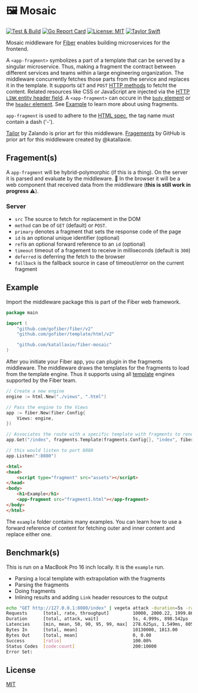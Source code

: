 # 🖼️ Mosaic

[![Test & Build](https://github.com/katallaxie/fiber-mosaic/actions/workflows/main.yml/badge.svg)](https://github.com/katallaxie/fiber-mosaic/actions/workflows/main.yml)
[![Go Report Card](https://goreportcard.com/badge/github.com/katallaxie/fiber-mosaic)](https://goreportcard.com/report/github.com/katallaxie/fiber-mosaic)
[![License: MIT](https://img.shields.io/badge/License-MIT-yellow.svg)](https://opensource.org/licenses/MIT)
[![Taylor Swift](https://img.shields.io/badge/secured%20by-taylor%20swift-brightgreen.svg)](https://twitter.com/SwiftOnSecurity)

Mosaic middleware for [Fiber](https://github.com/gofiber/fiber) enables building microservices for the frontend.

A `<app-fragment>` symbolizes a part of a template that can be served by a singular microservice. Thus, making a fragment the contract between different services and teams within a large engineering organization. The middleware concurrently fetches those parts from the service and replaces it in the template. It supports `GET` and `POST` [HTTP methods](https://developer.mozilla.org/de/docs/Web/HTTP/Methods) to fetcht the content. Related resources like CSS or JavaScript are injected via the [HTTP `LINK` entity header field](https://developer.mozilla.org/en-US/docs/Web/HTTP/Headers/Link). A `<app-fragment>` can occure in the [`body` element](https://developer.mozilla.org/de/docs/Web/HTML/Element/body) or the [`header` element](https://developer.mozilla.org/de/docs/Web/HTML/Element/header). See [Example](#example) to learn more about using fragments.

`app-fragment` is used to adhere to the [HTML spec](https://html.spec.whatwg.org/#valid-custom-element-name), the tag name must contain a dash ('-').

[Tailor](https://github.com/zalando/tailor) by Zalando is prior art for this middleware.
[Fragements](https://github.com/github/fiber-fragments) by GitHub is prior art for this middleware created by @katallaxie.

## Fragement(s)

A `app-fragment` will be hybrid-polymorphic (if this is a thing). On the server it is parsed and evaluate by the middleware. 🦄 In the browser it will be a web component that received data from the middleware (**this is still work in progress ⚠️**).

### Server

* `src` The source to fetch for replacement in the DOM
* `method` can be of `GET` (default) or `POST`.
* `primary` denotes a fragment that sets the response code of the page
* `id` is an optional unique identifier (optional)
* `ref`is an optional forward reference to an `id` (optional)
* `timeout` timeout of a fragement to receive in milliseconds (default is `300`)
* `deferred` is deferring the fetch to the browser
* `fallback` is the fallback source in case of timeout/error on the current fragment


## Example

Import the middleware package this is part of the Fiber web framework.

```go
package main

import (
	"github.com/gofiber/fiber/v2"
	"github.com/gofiber/template/html/v2"

	"github.com/katallaxie/fiber-mosaic"
)
```

After you initiate your Fiber app, you can plugin in the fragments middleware. The middleware draws the templates for the fragments to load from the template engine. Thus it supports using all [template](https://github.com/gofiber/template) engines supported by the Fiber team.

```go
// Create a new engine
engine := html.New("./views", ".html")

// Pass the engine to the Views
app := fiber.New(fiber.Config{
	Views: engine,
})

// Associates the route with a specific template with fragments to render
app.Get("/index", fragments.Template(fragments.Config{}, "index", fiber.Map{}, "layouts/main"))

// this would listen to port 8080
app.Listen(":8080")
```

```html
<html>
<head>
    <script type="fragment" src="assets"></script>
</head>
<body>
    <h1>Example</h1>
    <app-fragment src="fragment1.html"></app-fragment>
</body>
</html>
```

The `example` folder contains many examples. You can learn how to use a forward reference of content for fetching outer and inner content and replace either one.

## Benchmark(s)

This is run on a MacBook Pro 16 inch locally. It is the `example` run.

* Parsing a local template with extrapolation with the fragments
* Parsing the fragments
* Doing fragments
* Inlining results and adding `Link` header resources to the output

```bash
echo "GET http://127.0.0.1:8080/index" | vegeta attack -duration=5s -rate 2000 | tee results.bin | vegeta report 
Requests      [total, rate, throughput]         10000, 2000.22, 1999.86
Duration      [total, attack, wait]             5s, 4.999s, 898.542µs
Latencies     [min, mean, 50, 90, 95, 99, max]  278.625µs, 1.549ms, 805.833µs, 1.591ms, 7.847ms, 16.35ms, 23.643ms
Bytes In      [total, mean]                     10130000, 1013.00
Bytes Out     [total, mean]                     0, 0.00
Success       [ratio]                           100.00%
Status Codes  [code:count]                      200:10000  
Error Set:
```

## License

[MIT](/LICENSE)
